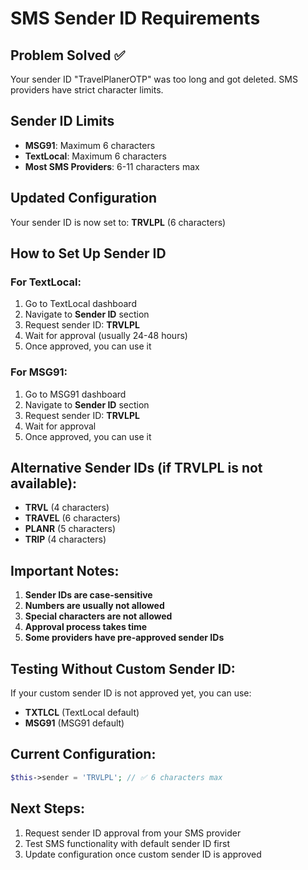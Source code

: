 # SMS Sender ID Requirements

## Problem Solved ✅
Your sender ID "TravelPlanerOTP" was too long and got deleted. SMS providers have strict character limits.

## Sender ID Limits
- **MSG91**: Maximum 6 characters
- **TextLocal**: Maximum 6 characters
- **Most SMS Providers**: 6-11 characters max

## Updated Configuration
Your sender ID is now set to: **TRVLPL** (6 characters)

## How to Set Up Sender ID

### For TextLocal:
1. Go to TextLocal dashboard
2. Navigate to **Sender ID** section
3. Request sender ID: **TRVLPL**
4. Wait for approval (usually 24-48 hours)
5. Once approved, you can use it

### For MSG91:
1. Go to MSG91 dashboard
2. Navigate to **Sender ID** section
3. Request sender ID: **TRVLPL**
4. Wait for approval
5. Once approved, you can use it

## Alternative Sender IDs (if TRVLPL is not available):
- **TRVL** (4 characters)
- **TRAVEL** (6 characters)
- **PLANR** (5 characters)
- **TRIP** (4 characters)

## Important Notes:
1. **Sender IDs are case-sensitive**
2. **Numbers are usually not allowed**
3. **Special characters are not allowed**
4. **Approval process takes time**
5. **Some providers have pre-approved sender IDs**

## Testing Without Custom Sender ID:
If your custom sender ID is not approved yet, you can use:
- **TXTLCL** (TextLocal default)
- **MSG91** (MSG91 default)

## Current Configuration:
```php
$this->sender = 'TRVLPL'; // ✅ 6 characters max
```

## Next Steps:
1. Request sender ID approval from your SMS provider
2. Test SMS functionality with default sender ID first
3. Update configuration once custom sender ID is approved 